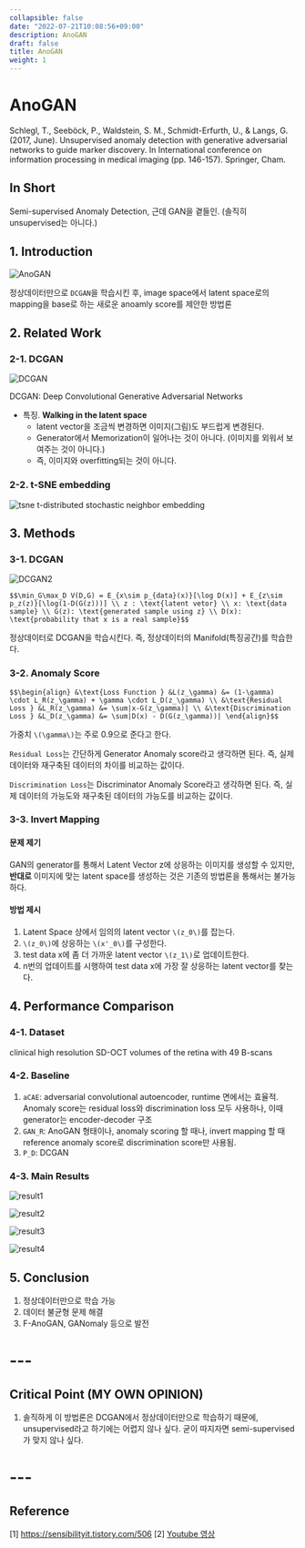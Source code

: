 ```yaml
---
collapsible: false
date: "2022-07-21T10:08:56+09:00"
description: AnoGAN
draft: false
title: AnoGAN
weight: 1
---
```


# AnoGAN
Schlegl, T., Seeböck, P., Waldstein, S. M., Schmidt-Erfurth, U., & Langs, G. (2017, June). Unsupervised anomaly detection with generative adversarial networks to guide marker discovery. In International conference on information processing in medical imaging (pp. 146-157). Springer, Cham.


## In Short
Semi-supervised Anomaly Detection, 근데 GAN을 곁들인. (솔직히 unsupervised는 아니다.)

## 1. Introduction
![AnoGAN](images/posts/deep_learning/AnoGAN/AnoGAN.JPG)

정상데이터만으로 `DCGAN`을 학습시킨 후, image space에서 latent space로의 mapping을 base로 하는 새로운 anoamly score를 제안한 방법론

## 2. Related Work
### 2-1. DCGAN
![DCGAN](images/posts/deep_learning/AnoGAN/DCGAN.JPG)

DCGAN: Deep Convolutional Generative Adversarial Networks
- 특징. **Walking in the latent space**
  - latent vector을 조금씩 변경하면 이미지(그림)도 부드럽게 변경된다.
  - Generator에서 Memorization이 일어나는 것이 아니다. (이미지를 외워서 보여주는 것이 아니다.)
  - 즉, 이미지와 overfitting되는 것이 아니다.

### 2-2. t-SNE embedding
![tsne](images/posts/deep_learning/AnoGAN/tsne.JPG)
t-distributed stochastic neighbor embedding

## 3. Methods

### 3-1. DCGAN
![DCGAN2](images/posts/deep_learning/AnoGAN/DCGAN2.JPG)

`$$\min_G\max_D V(D,G) = E_{x\sim p_{data}(x)}[\log D(x)] + E_{z\sim p_z(z)}[\log(1-D(G(z)))] \\
z : \text{latent vetor} \\
x: \text{data sample} \\
G(z): \text{generated sample using z} \\
D(x): \text{probability that x is a real sample}$$`

정상데이터로 DCGAN을 학습시킨다. 즉, 정상데이터의 Manifold(특징공간)를 학습한다.

### 3-2. Anomaly Score

`$$\begin{align}
&\text{Loss Function } &L(z_\gamma) &= (1-\gamma) \cdot L_R(z_\gamma) + \gamma \cdot L_D(z_\gamma) \\
&\text{Residual Loss } &L_R(z_\gamma) &= \sum|x-G(z_\gamma)| \\
&\text{Discrimination Loss } &L_D(z_\gamma) &= \sum|D(x) - D(G(z_\gamma))|
\end{align}$$`

가중치 `\(\gamma\)`는 주로 0.9으로 준다고 한다.

`Residual Loss`는 간단하게 Generator Anomaly score라고 생각하면 된다. 즉, 실제 데이터와 재구축된 데이터의 차이를 비교하는 값이다.

`Discrimination Loss`는 Discriminator Anomaly Score라고 생각하면 된다. 즉, 실제 데이터의 가능도와 재구축된 데이터의 가능도를 비교하는 값이다.

### 3-3. Invert Mapping

#### 문제 제기
GAN의 generator를 통해서 Latent Vector z에 상응하는 이미지를 생성할 수 있지만, **반대로** 이미지에 맞는 latent space를 생성하는 것은 기존의 방법론을 통해서는 불가능하다.

#### 방법 제시
1. Latent Space 상에서 임의의 latent vector `\(z_0\)`를 잡는다.
2. `\(z_0\)`에 상응하는 `\(x'_0\)`를 구성한다.
3. test data x에 좀 더 가까운 latent vector `\(z_1\)`로 업데이트한다.
4. n번의 업데이트를 시행하여 test data x에 가장 잘 상응하는 latent vector를 찾는다.

## 4. Performance Comparison
### 4-1. Dataset
clinical high resolution SD-OCT volumes of the retina with 49 B-scans 

### 4-2. Baseline
1. `aCAE`: adversarial convolutional autoencoder, runtime 면에서는 효율적. Anomaly score는 residual loss와 discrimination loss 모두 사용하나, 이때 generator는 encoder-decoder 구조
2. `GAN_R`: AnoGAN 형태이나, anomaly scoring 할 때나, invert mapping 할 때 reference anomaly score로 discrimination score만 사용됨.
3. `P_D`: DCGAN

### 4-3. Main Results
![result1](images/posts/deep_learning/AnoGAN/result1.JPG)

![result2](images/posts/deep_learning/AnoGAN/result2.JPG)

![result3](images/posts/deep_learning/AnoGAN/result3.JPG)

![result4](images/posts/deep_learning/AnoGAN/result4.JPG)

## 5. Conclusion
1. 정상데이터만으로 학습 가능
2. 데이터 불균형 문제 해결
3. F-AnoGAN, GANomaly 등으로 발전

# ---

## Critical Point (MY OWN OPINION)
1. 솔직하게 이 방법론은 DCGAN에서 정상데이터만으로 학습하기 때문에, unsupervised라고 하기에는 어렵지 않나 싶다. 굳이 따지자면 semi-supervised가 맞지 않나 싶다.

# ---

## Reference
[1] https://sensibilityit.tistory.com/506
[2] [Youtube 영상](https://www.youtube.com/watch?v=t2eZzmeRcAg)
